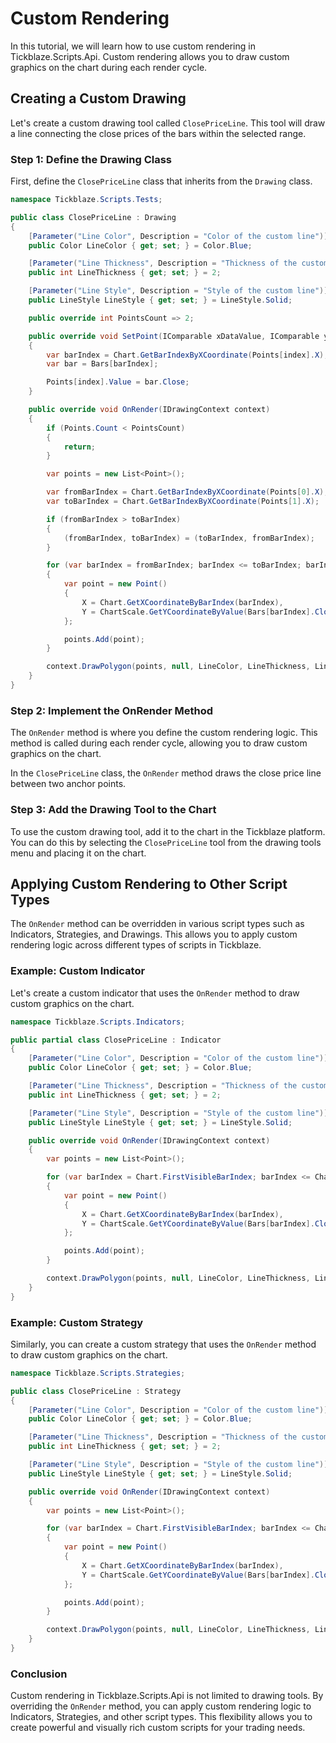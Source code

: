 # Custom Rendering

In this tutorial, we will learn how to use custom rendering in Tickblaze.Scripts.Api. Custom rendering allows you to draw custom graphics on the chart during each render cycle.

## Creating a Custom Drawing

Let's create a custom drawing tool called `ClosePriceLine`. This tool will draw a line connecting the close prices of the bars within the selected range.

### Step 1: Define the Drawing Class

First, define the `ClosePriceLine` class that inherits from the `Drawing` class.

```cs
namespace Tickblaze.Scripts.Tests;

public class ClosePriceLine : Drawing
{
	[Parameter("Line Color", Description = "Color of the custom line")]
	public Color LineColor { get; set; } = Color.Blue;

	[Parameter("Line Thickness", Description = "Thickness of the custom line"), NumericRange(1)]
	public int LineThickness { get; set; } = 2;

	[Parameter("Line Style", Description = "Style of the custom line")]
	public LineStyle LineStyle { get; set; } = LineStyle.Solid;

	public override int PointsCount => 2;

	public override void SetPoint(IComparable xDataValue, IComparable yDataValue, int index)
	{
		var barIndex = Chart.GetBarIndexByXCoordinate(Points[index].X);
		var bar = Bars[barIndex];

		Points[index].Value = bar.Close;
	}

	public override void OnRender(IDrawingContext context)
	{
		if (Points.Count < PointsCount)
		{
			return;
		}

		var points = new List<Point>();

		var fromBarIndex = Chart.GetBarIndexByXCoordinate(Points[0].X);
		var toBarIndex = Chart.GetBarIndexByXCoordinate(Points[1].X);

		if (fromBarIndex > toBarIndex)
		{
			(fromBarIndex, toBarIndex) = (toBarIndex, fromBarIndex);
		}

		for (var barIndex = fromBarIndex; barIndex <= toBarIndex; barIndex++)
		{
			var point = new Point()
			{
				X = Chart.GetXCoordinateByBarIndex(barIndex),
				Y = ChartScale.GetYCoordinateByValue(Bars[barIndex].Close)
			};

			points.Add(point);
		}

		context.DrawPolygon(points, null, LineColor, LineThickness, LineStyle);
	}
}

```

### Step 2: Implement the OnRender Method

The `OnRender` method is where you define the custom rendering logic. This method is called during each render cycle, allowing you to draw custom graphics on the chart.

In the `ClosePriceLine` class, the `OnRender` method draws the close price line between two anchor points.

### Step 3: Add the Drawing Tool to the Chart

To use the custom drawing tool, add it to the chart in the Tickblaze platform. You can do this by selecting the `ClosePriceLine` tool from the drawing tools menu and placing it on the chart.

## Applying Custom Rendering to Other Script Types

The `OnRender` method can be overridden in various script types such as Indicators, Strategies, and Drawings. This allows you to apply custom rendering logic across different types of scripts in Tickblaze.

### Example: Custom Indicator

Let's create a custom indicator that uses the `OnRender` method to draw custom graphics on the chart.

```cs
namespace Tickblaze.Scripts.Indicators;

public partial class ClosePriceLine : Indicator
{
	[Parameter("Line Color", Description = "Color of the custom line")]
	public Color LineColor { get; set; } = Color.Blue;

	[Parameter("Line Thickness", Description = "Thickness of the custom line"), NumericRange(1)]
	public int LineThickness { get; set; } = 2;

	[Parameter("Line Style", Description = "Style of the custom line")]
	public LineStyle LineStyle { get; set; } = LineStyle.Solid;

	public override void OnRender(IDrawingContext context)
	{
		var points = new List<Point>();

		for (var barIndex = Chart.FirstVisibleBarIndex; barIndex <= Chart.LastVisibleBarIndex; barIndex++)
		{
			var point = new Point()
			{
				X = Chart.GetXCoordinateByBarIndex(barIndex),
				Y = ChartScale.GetYCoordinateByValue(Bars[barIndex].Close)
			};

			points.Add(point);
		}

		context.DrawPolygon(points, null, LineColor, LineThickness, LineStyle);
	}
}
```

### Example: Custom Strategy

Similarly, you can create a custom strategy that uses the `OnRender` method to draw custom graphics on the chart.

```cs
namespace Tickblaze.Scripts.Strategies;

public class ClosePriceLine : Strategy
{
	[Parameter("Line Color", Description = "Color of the custom line")]
	public Color LineColor { get; set; } = Color.Blue;

	[Parameter("Line Thickness", Description = "Thickness of the custom line"), NumericRange(1)]
	public int LineThickness { get; set; } = 2;

	[Parameter("Line Style", Description = "Style of the custom line")]
	public LineStyle LineStyle { get; set; } = LineStyle.Solid;

	public override void OnRender(IDrawingContext context)
	{
		var points = new List<Point>();

		for (var barIndex = Chart.FirstVisibleBarIndex; barIndex <= Chart.LastVisibleBarIndex; barIndex++)
		{
			var point = new Point()
			{
				X = Chart.GetXCoordinateByBarIndex(barIndex),
				Y = ChartScale.GetYCoordinateByValue(Bars[barIndex].Close)
			};

			points.Add(point);
		}

		context.DrawPolygon(points, null, LineColor, LineThickness, LineStyle);
	}
}
```

### Conclusion

Custom rendering in Tickblaze.Scripts.Api is not limited to drawing tools. By overriding the `OnRender` method, you can apply custom rendering logic to Indicators, Strategies, and other script types. This flexibility allows you to create powerful and visually rich custom scripts for your trading needs.































































